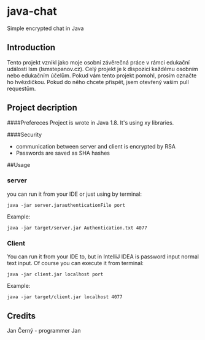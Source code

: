 # java-chat
Simple encrypted chat in Java

## Introduction
Tento projekt vznikl jako moje osobní závěrečná práce v rámci edukační události lsm (lsmstepanov.cz).
Celý projekt je k dispozici každému osobním nebo edukačním účelům. Pokud vám tento projekt pomohl, prosím označte ho hvězdičkou.
Pokud do něho chcete přispět, jsem otevřený vašim pull requestům.

## Project decription
####Prefereces
Project is wrote in Java 1.8. It's using xy libraries.

####Security
* communication between server and client is encrypted by RSA
* Passwords are saved as SHA hashes

##Usage
### server
you can run it from your IDE or just using by terminal:
   ```
   java -jar server.jarauthenticationFile port
   ```
   Example:
   ```
   java -jar target/server.jar Authentication.txt 4077
   ```
 
### Client
You can run it from your IDE to, but in IntelliJ IDEA is password input normal text input. Of course  you can execute it from terminal:
```
java -jar client.jar localhost port
```
Example:
```
java -jar target/client.jar localhost 4077
```
## Credits
Jan Černý - programmer
Jan
